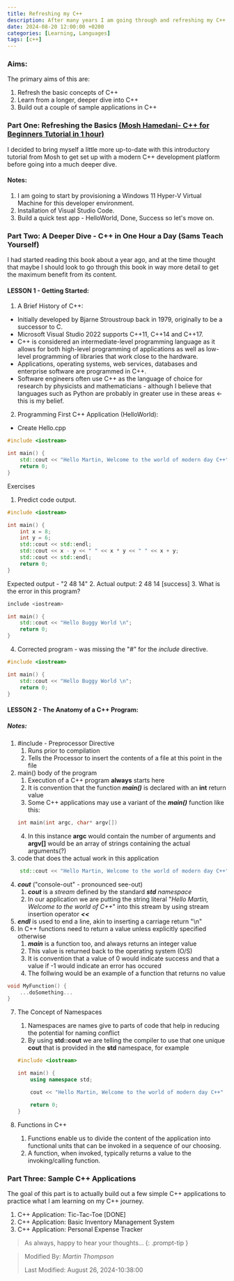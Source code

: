 ```yaml
---
title: Refreshing my C++
description: After many years I am going through and refreshing my C++ skills and bringing them right up to date.
date: 2024-08-20 12:00:00 +0200
categories: [Learning, Languages]
tags: [c++]
---
```


### Aims:

The primary aims of this are:
1. Refresh the basic concepts of C++
2. Learn from a longer, deeper dive into C++
3. Build out a couple of sample applications in C++

### Part One: Refreshing the Basics [(Mosh Hamedani- C++ for Beginners Tutorial in 1 hour)](https://www.youtube.com/watch?v=ZzaPdXTrSb8&t=442s)
I decided to bring myself a little more up-to-date with this introductory tutorial from Mosh to get set up with a modern C++ development platform before going into a much deeper dive.

#### Notes:
1. I am going to start by provisioning a Windows 11 Hyper-V Virtual Machine for this developer environment.
2. Installation of Visual Studio Code.
3. Build a quick test app - HelloWorld, Done, Success so let's move on.

### Part Two: A Deeper Dive - C++ in One Hour a Day (Sams Teach Yourself)
I had started reading this book about a year ago, and at the time thought that maybe I should look to go through this book in way more detail to get the maximum benefit from its content.

#### LESSON 1 - Getting Started:
1. A Brief History of C++: 
- Initially developed by Bjarne Stroustroup back in 1979, originally to be a successor to C.
- Microsoft Visual Studio 2022 supports C++11, C++14 and C++17.
- C++ is considered an intermediate-level programming language as it allows for both high-level programming of applications as well as low-level programming of libraries that work close to the hardware.
- Applications, operating systems, web services, databases and enterprise software are programmed in C++.
- Software engineers often use C++ as the language of choice for research by physicists and mathematicians - although I believe that languages such as Python are probably in greater use in these areas <- this is my belief.

2. Programming First C++ Application (HelloWorld):
- Create Hello.cpp

```c++
#include <iostream>

int main() {
    std::cout << "Hello Martin, Welcome to the world of modern day C++" << std::endl;
    return 0;
}
```

Exercises
1. Predict code output.

```c++
#include <iostream>

int main() {
    int x = 8;
    int y = 6;
    std::cout << std::endl;
    std::cout << x - y << " " << x * y << " " << x + y;
    std::cout << std::endl;
    return 0;
}
```
Expected output - "2 48 14"
2. Actual output: 2 48 14 [success]
3. What is the error in this program?

```c++
include <iostream>

int main() {
    std::cout << "Hello Buggy World \n";
    return 0;
}
```
4. Corrected program - was missing the "#" for the _include_ directive.

```c++
#include <iostream>

int main() {
    std::cout << "Hello Buggy World \n";
    return 0;
}
```

#### LESSON 2 - The Anatomy of a C++ Program:
##### Notes:
1. #include - Preprocessor Directive 
    1. Runs prior to compilation
    2. Tells the Processor to insert the contents of a file at this point in the file
2. main() body of the program
    1. Execution of a C++ program **always** starts here
    2. It is convention that the function ***main()*** is declared with an **int** return value
    3. Some C++ applications may use a variant of the ***main()*** function like this:
    ```c++
    int main(int argc, char* argv[])
    ```
    4. In this instance **argc** would contain the number of arguments and **argv[]** would be an array of strings containing the actual arguments(?)
3. code that does the actual work in this application
```c++
    std::cout << "Hello Martin, Welcome to the world of modern day C++" << std::endl;
```
4. ***cout*** ("console-out" - pronounced see-out)
    1. ***cout*** is a _stream_ defined by the standard ***std*** _namespace_
    2. In our application we are putting the string literal "_Hello Martin, Welcome to the world of C++_" into this stream by using stream insertion operator ***<<***
5. ***endl*** is used to end a line, akin to inserting a carriage return "\n"
6. In C++ functions need to return a value unless explicitly specified otherwise
    1. ***main*** is a function too, and always returns an integer value
    2. This value is returned back to the operating system (O/S)
    3. It is convention that a value of 0 would indicate success and that a value if -1 would indicate an error has occured
    4. The follwing would be an example of a function that returns no value
```c++
void MyFunction() {
    ...doSomething...
}
```
7. The Concept of Namespaces
    1. Namespaces are names give to parts of code that help in reducing the potential for naming conflict
    2. By using **std::cout** we are telling the compiler to use that one unique **cout** that is provided in the **std** namespace, for example  

    ```c++
    #include <iostream>

    int main() {
        using namespace std;

        cout << "Hello Martin, Welcome to the world of modern day C++" << endl;

        return 0;
    }
    ```
8. Functions in C++
    1. Functions enable us to divide the content of the application into functional units that can be invoked in a sequence of our choosing.
    2. A function, when invoked, typically returns a value to the invoking/calling function.


### Part Three: Sample C++ Applications
The goal of this part is to actually build out a few simple C++ applications to practice what I am learning on my C++ journey.

1. C++ Application: Tic-Tac-Toe [DONE]
2. C++ Application: Basic Inventory Management System 
3. C++ Application: Personal Expense Tracker


> As always, happy to hear your thoughts... 
{: .prompt-tip }

>
> Modified By: _Martin Thompson_
>
> Last Modified: August 26, 2024-10:38:00